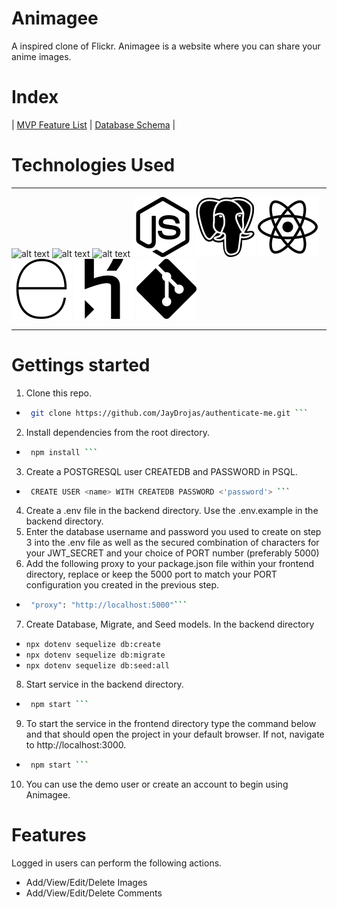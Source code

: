 # Animagee
A inspired clone of Flickr.
Animagee is a website where you can share your anime images. 

# Index
| [MVP Feature List](https://github.com/JayDrojas/animagee/wiki/Features) | [Database Schema](https://github.com/JayDrojas/animagee/wiki/Database-Schema) |

# Technologies Used
---
![alt text](https://github.com/abranhe/programming-languages-logos/blob/master/src/html/html_64x64.png?raw=true)
![alt text](https://github.com/abranhe/programming-languages-logos/blob/master/src/css/css_64x64.png?raw=true)
![alt text](https://github.com/abranhe/programming-languages-logos/blob/master/src/javascript/javascript_64x64.png?raw=true)
![alt text](https://github.com/Workshape/tech-icons/blob/master/icons/nodejs.svg)
![alt text](https://github.com/Workshape/tech-icons/blob/master/icons/postgres.svg)
![alt text](https://github.com/Workshape/tech-icons/blob/master/icons/react.svg)
![alt text](https://github.com/Workshape/tech-icons/blob/master/icons/expressjs.svg)
![alt text](https://github.com/Workshape/tech-icons/blob/master/icons/heroku.svg)
![alt text](https://github.com/Workshape/tech-icons/blob/master/icons/git.svg)

---
# Gettings started
  1. Clone this repo.
   * ``` sh 
      git clone https://github.com/JayDrojas/authenticate-me.git ```
  2. Install dependencies from the root directory.
   * ``` sh 
      npm install ```
  3. Create a POSTGRESQL user CREATEDB and PASSWORD in PSQL.
   * ``` sh 
      CREATE USER <name> WITH CREATEDB PASSWORD <'password'> ```
  4. Create a .env file in the backend directory. Use the .env.example in the backend directory.
  5. Enter the database username and password you used to create on step 3 into the .env file as well as the secured combination of characters for your JWT_SECRET and your choice of PORT number (preferably 5000)
  6. Add the following proxy to your package.json file within your frontend directory, replace or keep the 5000 port to match your PORT configuration you created in the previous step.
   * ``` sh 
      "proxy": "http://localhost:5000"```
  7. Create Database, Migrate, and Seed models. In the backend directory
   * ``` npx dotenv sequelize db:create ```
   * ``` npx dotenv sequelize db:migrate ```
   * ``` npx dotenv sequelize db:seed:all ```
  8. Start service in the backend directory.
   * ``` sh 
      npm start ```
  9. To start the service in the frontend directory type the command below and that should open the project in your default browser. If not, navigate to http://localhost:3000.
   * ``` sh
      npm start ```
  10. You can use the demo user or create an account to begin using Animagee.

# Features
Logged in users can perform the following actions.
  * Add/View/Edit/Delete Images
  * Add/View/Edit/Delete Comments
  
